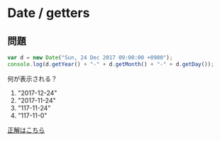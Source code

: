 Date / getters
===

## 問題

```javascript
var d = new Date("Sun, 24 Dec 2017 09:00:00 +0900");
console.log(d.getYear() + "-" + d.getMonth() + "-" + d.getDay());
```

何が表示される？

1. "2017-12-24"
2. "2017-11-24"
3. "117-11-24"
4. "117-11-0"

[正解はこちら](a.md)
